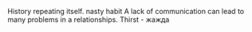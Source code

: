 History repeating itself.
nasty habit
A lack of communication can lead to many problems in a relationships.
Thirst - жажда
